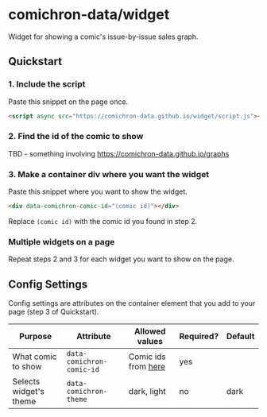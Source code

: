 # comichron-data/widget

Widget for showing a comic's issue-by-issue sales graph.

## Quickstart

### 1. Include the script

Paste this snippet on the page once.

```html
<script async src="https://comichron-data.github.io/widget/script.js"></script>
```

### 2. Find the id of the comic to show

TBD - something involving https://comichron-data.github.io/graphs

### 3. Make a container div where you want the widget

Paste this snippet where you want to show the widget.

```html
<div data-comichron-comic-id="(comic id)"></div>
```

Replace `(comic id)` with the comic id you found in step 2.

### Multiple widgets on a page

Repeat steps 2 and 3 for each widget you want to show on the page.

## Config Settings

Config settings are attributes on the container element that you add to your page (step 3 of Quickstart).

Purpose | Attribute | Allowed values | Required? | Default
--------|-----------|----------------|-----------|--------
What comic to show | `data-comichron-comic-id` | Comic ids from [here](https://comichron-data.github.io/graphs) | yes |
Selects widget's theme | `data-comichron-theme` | dark, light | no | dark
